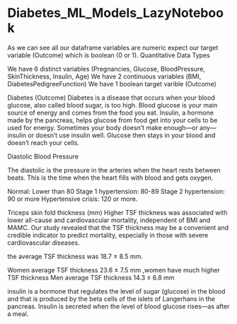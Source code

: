 # Diabetes_ML_Models_LazyNotebook

As we can see all our dataframe variables are numeric expect our target variable (Outcome) which is boolean (0 or 1).
Quantitative Data Types

We have 6 distinct variables (Pregnancies, Glucose, BloodPressure, SkinThickness, Insulin, Age)
We have 2 continuous variables (ΒΜΙ, DiabetesPedigreeFunction)
We have 1 boolean target varible (Outcome)

Diabetes (Outcome)
Diabetes is a disease that occurs when your blood glucose, also called blood sugar, is too high. Blood glucose is your main source of energy and comes from the food you eat. Insulin, a hormone made by the pancreas, helps glucose from food get into your cells to be used for energy. Sometimes your body doesn’t make enough—or any—insulin or doesn’t use insulin well. Glucose then stays in your blood and doesn’t reach your cells.


Diastolic Blood Pressure

The diastolic is the pressure in the arteries when the heart rests between beats. This is the time when the heart fills with blood and gets oxygen.

Normal: Lower than 80
Stage 1 hypertension: 80-89
Stage 2 hypertension: 90 or more
Hypertensive crisis: 120 or more.


Triceps skin fold thickness (mm)
Higher TSF thickness was associated with lower all-cause and cardiovascular mortality, independent of BMI and MAMC. Our study revealed that the TSF thickness may be a convenient and credible indicator to predict mortality, especially in those with severe cardiovascular diseases.

the average TSF thickness was 18.7 ± 8.5 mm.

Women average TSF thickness 23.6 ± 7.5 mm ,women have much higher TSF thickness
Men average TSF thickness 14.3 ± 6.8 mm

insulin is a hormone that regulates the level of sugar (glucose) in the blood and that is produced by the beta cells of the islets of Langerhans in the pancreas. Insulin is secreted when the level of blood glucose rises—as after a meal.
